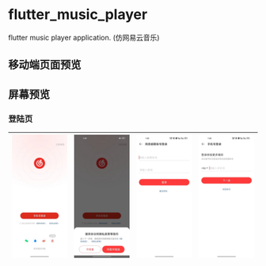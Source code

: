 # flutter_music_player

flutter music player application. (仿网易云音乐)

## 移动端页面预览

## 屏幕预览

### 登陆页

| <img src="./screenshots/login/login.jpg" alt="login" /> | <img src="./screenshots/login/login_bottom_sheet.jpg" alt="login_bottom_sheet" /> | <img src="./screenshots/login/login_email.jpg" alt="login_email" /> | <img src="./screenshots/login/login_phone1.jpg" alt="login_phone1" /> |
| ------------------------------------------------------- | --------------------------------------------------------------------------------- | ------------------------------------------------------------------- | --------------------------------------------------------------------- |
